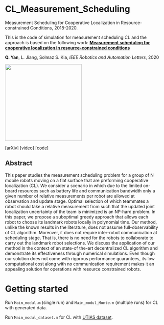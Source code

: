 # CL_Measurement_Scheduling
Measurement Scheduling for Cooperative Localization in Resource-constrained Conditions, 2018-2020.

This is the code of simulation for measurement scheduling CL and the approach is based on the following work:
**[Measurement scheduling for cooperative localization in resource-constrained conditions](https://ieeexplore.ieee.org/abstract/document/8972554/)**

**Q. Yan**, L. Jiang, Solmaz S. Kia, *IEEE Robotics and Automation Letters*, 2020

<p float='left'>
	<img src="https://qiyan98.github.io/images/RAL2020.png" width="250"/>
</p>

[[arXiv](https://arxiv.org/abs/1912.04709)] [[video](https://www.youtube.com/watch?v=5KAiav6astY)] [[code](https://github.com/qiyan98/CL_Measurement_Scheduling)]

## Abstract

This paper studies the measurement scheduling problem for a group of N mobile robots moving on a flat surface that are preforming cooperative localization (CL). We consider a scenario in which due to the limited on-board resources such as battery life and communication bandwidth only a given number of relative measurements per robot are allowed at observation and update stage. Optimal selection of which teammates a robot should take a relative measurement from such that the updated joint localization uncertainty of the team is minimized is an NP-hard problem. In this paper, we propose a suboptimal greedy approach that allows each robot to choose its landmark robots locally in polynomial time. Our method, unlike the known results in the literature, does not assume full-observability of CL algorithm. Moreover, it does not require inter-robot communication at scheduling stage. That is, there is no need for the robots to collaborate to carry out the landmark robot selections. We discuss the application of our method in the context of an state-of the-art decentralized CL algorithm and demonstrate its effectiveness through numerical simulations. Even though our solution does not come with rigorous performance guarantees, its low computational cost along with no communication requirement makes it an appealing solution for operations with resource constrained robots.

# Getting started

Run `Main_modul.m` (single run) and `Main_modul_Monte.m` (multiple runs) for CL with generated data.

Run `Main_modul_dataset.m` for CL with [UTIAS dataset](http://asrl.utias.utoronto.ca/datasets/mrclam/index.html). 
